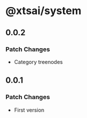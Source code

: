 # @xtsai/system

## 0.0.2

### Patch Changes

- Category treenodes

## 0.0.1

### Patch Changes

- First version
